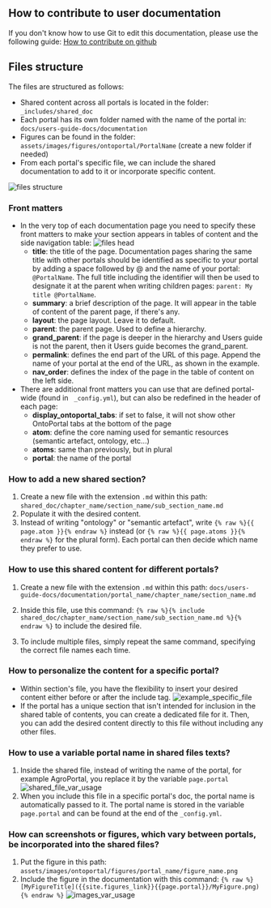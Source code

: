 ## How to contribute to user documentation

If you don't know how to use Git to edit this documentation, please use the following guide: [How to contribute on github](../../documentation/docs/documentation-docs/how-to-contribute-doc/)

## Files structure
The files are structured as follows:

- Shared content across all portals is located in the folder: `_includes/shared_doc`
- Each portal has its own folder named with the name of the portal in: `docs/users-guide-docs/documentation`
- Figures can be found in the folder: `assets/images/figures/ontoportal/PortalName` (create a new folder if needed)
- From each portal's specific file, we can include the shared documentation to add to it or incorporate specific content.

![files structure]({{site.baseimgs}}/files_structure.png)

### Front matters
- In the very top of each documentation page you need to specify these front matters to make your section appears in tables of content and the side navigation table:
![files head]({{site.baseimgs}}/file_head.png)
    - **title**: the title of the page. Documentation pages sharing the same title with other portals should be identified as specific to your portal by adding a space followed by @ and the name of your portal: `@PortalName`. The full title including the identifier will then be used to designate it at the parent when writing children pages: `parent: My title @PortalName`.
    - **summary**: a brief description of the page. It will appear in the table of content of the parent page, if there's any.
    - **layout**: the page layout. Leave it to default.
    - **parent**: the parent page. Used to define a hierarchy.
    - **grand_parent**: if the page is deeper in the hierarchy and Users guide is not the parent, then it Users guide becomes the grand_parent.
    - **permalink**: defines the end part of the URL of this page. Append the name of your portal at the end of the URL, as shown in the example.
    - **nav_order**: defines the index of the page in the table of content on the left side.
- There are additional front matters you can use that are defined portal-wide (found in ` _config.yml`), but can also be redefined in the header of each page:
    - **display_ontoportal_tabs**: if set to false, it will not show other OntoPortal tabs at the bottom of the page
    - **atom**: define the core naming used for semantic resources (semantic artefact, ontology, etc...)
    - **atoms**: same than previously, but in plural
    - **portal**: the name of the portal

### How to add a new shared section?

1. Create a new file with the extension `.md` within this path: `shared_doc/chapter_name/section_name/sub_section_name.md`
2. Populate it with the desired content.
3. Instead of writing "ontology" or "semantic artefact", write `{% raw %}{{ page.atom }}{% endraw %}` instead (or `{% raw %}{{ page.atoms }}{% endraw %}` for the plural form). Each portal can then decide which name they prefer to use.

### How to use this shared content for different portals?

1. Create a new file with the extension `.md` within this path: `docs/users-guide-docs/documentation/portal_name/chapter_name/section_name.md`

2. Inside this file, use this command: `{% raw %}{% include shared_doc/chapter_name/section_name/sub_section_name.md %}{% endraw %}` to include the desired file.

3. To include multiple files, simply repeat the same command, specifying the correct file names each time.


### How to personalize the content for a specific portal?

- Within section's file, you have the flexibility to insert your desired content either before or after the include tag.
![example_specific_file]({{site.baseimgs}}/example_specific_file.png)
- If the portal has a unique section that isn't intended for inclusion in the shared table of contents, you can create a dedicated file for it. Then, you can add the desired content directly to this file without including any other files.

### How to use a variable portal name in shared files texts?

1. Inside the shared file, instead of writing the name of the portal, for example AgroPortal, you replace it by the variable `page.portal`
![shared_file_var_usage]({{site.baseimgs}}/shared_file_var_usage.png)
2. When you include this file in a specific portal's doc, the portal name is automatically passed to it. The portal name is stored in the variable `page.portal` and can be found at the end of the `_config.yml`.

### How can screenshots or figures, which vary between portals, be incorporated into the shared files?

1. Put the figure in this path: `assets/images/ontoportal/figures/portal_name/figure_name.png`
2. Include the figure in the documentation with this command: `{% raw %}[MyFigureTitle]({{site.figures_link}}{{page.portal}}/MyFigure.png){% endraw %}`
![images_var_usage]({{site.baseimgs}}/images_var_usage.png)


